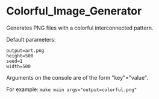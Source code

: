 # Colorful_Image_Generator
Generates PNG files with a colorful interconnected pattern.

Default parameters:
```
output=art.png
height=500
seed=1
width=500
```

Arguments on the console are of the form "key"="value".

For example:
`make main args="output=colorful.png"`